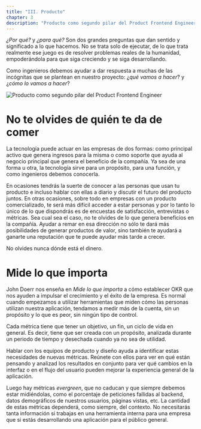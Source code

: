 ```yaml
---
title: "III. Producto"
chapter: 3
description: "Producto como segundo pilar del Product Frontend Engineer"
---
```


*¿Por qué?* y *¿para qué?* Son dos grandes preguntas que dan sentido y significado a lo que hacemos. No se trata solo de ejecutar, de lo que trata realmente ese juego es de resolver problemas reales de la humanidad, empoderándola para que siga creciendo y se siga desarrollando.

Como ingenieros debemos ayudar a dar respuesta a muchas de las incógnitas que se plantean en nuestro proyecto: ¿*qué vamos a hacer*? y ¿*cómo lo vamos a hacer*?

![Producto como segundo pilar del Product Frontend Engineer](/images/product-pillar.png)

# No te olvides de quién te da de comer

La tecnología puede actuar en las empresas de dos formas: como principal activo que genera ingresos para la misma o como soporte que ayuda al negocio principal que genera el beneficio de la compañía. Ya sea de una forma u otra, la tecnología sirve para un propósito, para una función, y como ingenieros debemos conocerla.

En ocasiones tendrás la suerte de conocer a las personas que usan tu producto e incluso hablar con ellas a diario y discutir el futuro del producto juntos. En otras ocasiones, sobre todo en empresas con un producto comercializado, te será más difícil acceder a estar personas y por lo tanto lo único de lo que dispondrás es de encuestas de satisfacción, entrevistas o métricas. Sea cual sea el caso, no te olvides de lo que genera beneficios en la compañía. Ayudar a remar en esa dirección no sólo te dará más posibilidades de generar productos de valor, sino también te ayudará a ganarte una reputación que te puede ayudar más tarde a crecer.

No olvides nunca dónde está el dinero.

# Mide lo que importa

John Doerr nos enseña en *Mide lo que importa* a cómo establecer OKR que nos ayuden a impulsar el crecimiento y el éxito de la empresa. Es normal cuando empezamos a utilizar herramientas que miden cómo las personas utilizan nuestra aplicación, tendamos a medir más de la cuenta, sin un propósito y lo que es peor, sin ningún tipo de control.

Cada métrica tiene que tener un objetivo, un fin, un ciclo de vida en general. Es decir, tiene que ser creada con un propósito, analizada durante un periodo de tiempo y desechada cuando ya no sea de utilidad.

Hablar con los equipos de producto y diseño ayuda a identificar estas necesidades de nuevas métricas. Reúnete con ellos para ver en qué están pensando y analizad los resultados en conjunto para ver qué cambios en la interfaz o en el flujo del usuario pueden mejorar la experiencia general de la aplicación.

Luego hay métricas *evergreen*, que no caducan y que siempre debemos estar midiéndolas, como el porcentaje de peticiones fallidas al backend, datos demográficos de nuestros usuarios, páginas vistas, etc. La cantidad de estas métricas dependerá, como siempre, del contexto. No necesitarás tanta información si trabajas en una herramienta interna para una empresa que si estás desarrollando una aplicación para el público general.

